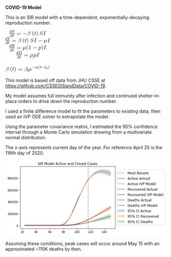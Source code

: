 **COVID-19 Model**

This is an SIR model with a time-dependent, exponentially-decaying reproduction number.

![SIR Model](sirmodel.png)

This model is based off data from JHU CSSE at https://github.com/CSSEGISandData/COVID-19.

My model assumes full immunity after infection and continued shelter-in-place orders to drive down the reproduction number.

I used a finite difference model to fit the parameters to existing data, then used an IVP ODE solver to extrapolate the model.

Using the parameter covariance matrix, I estimated the 95% confidence interval through a Monte Carlo simulation drawing from a multivariate normal distribution.

The x-axis represents current day of the year. For reference April 25 is the 116th day of 2020.

![US Projection](usprojection.png)

Assuming these conditions, peak cases will occur around May 15 with an approximated ~115K deaths by then.
